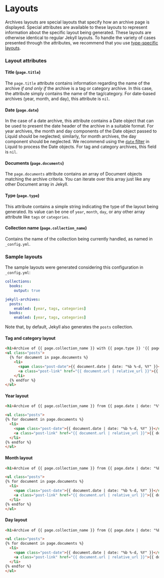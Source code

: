 # Layouts

Archives layouts are special layouts that specify how an archive page is displayed. Special attributes are available to these layouts to represent information about the specific layout being generated. These layouts are otherwise identical to regular Jekyll layouts. To handle the variety of cases presented through the attributes, we recommend that you use [type-specific layouts](./configuration.md#type-specific-layouts). 

### Layout attributes
#### Title (`page.title`)
The `page.title` attribute contains information regarding the name of the archive *if and only if* the archive is a tag or category archive. In this case, the attribute simply contains the name of the tag/category. For date-based archives (year, month, and day), this attribute is `nil`.

#### Date (`page.date`)
In the case of a date archive, this attribute contains a Date object that can be used to present the date header of the archive in a suitable format. For year archives, the month and day components of the Date object passed to Liquid should be neglected; similarly, for month archives, the day component should be neglected. We recommend using the [`date` filter](http://docs.shopify.com/themes/liquid-documentation/filters/additional-filters#date) in Liquid to process the Date objects. For tag and category archives, this field is `nil`.

#### Documents (`page.documents`)
The `page.documents` attribute contains an array of Document objects matching the archive criteria. You can iterate over this array just like any other Document array in Jekyll.

#### Type (`page.type`)
This attribute contains a simple string indicating the type of the layout being generated. Its value can be one of `year`, `month`, `day`, or any other array attribute like `tags` or `categories`.

#### Collection name (`page.collection_name`)
Contains the name of the collection being currently handled, as named in `_config.yml`.

### Sample layouts

The sample layouts were generated considering this configuration in `_config.yml`:
```yml
collections:
  books:
    output: true

jekyll-archives:
  posts:
    enabled: [year, tags, categories]
  books:
    enabled: [year, tags, categories]
```

Note that, by default, Jekyll also generates the `posts` collection.

#### Tag and category layout

<!-- {% raw %} -->
```html
<h1>Archive of {{ page.collection_name }} with {{ page.type }} '{{ page.title }}'</h1>
<ul class="posts">
  {% for document in page.documents %}
    <li>
      <span class="post-date">{{ document.date | date: "%b %-d, %Y" }}</span>
      <a class="post-link" href="{{ document.url | relative_url }}">{{ document.title }}</a>
    </li>
  {% endfor %}
</ul>
```

#### Year layout
```html
<h1>Archive of {{ page.collection_name }} from {{ page.date | date: "%Y" }}</h1>

<ul class="posts">
{% for document in page.documents %}
  <li>
    <span class="post-date">{{ document.date | date: "%b %-d, %Y" }}</span>
    <a class="post-link" href="{{ document.url | relative_url }}">{{ document.title }}</a>
  </li>
{% endfor %}
</ul>
```

#### Month layout
```html
<h1>Archive of {{ page.collection_name }} from {{ page.date | date: "%B %Y" }}</h1>

<ul class="posts">
{% for document in page.documents %}
  <li>
    <span class="post-date">{{ document.date | date: "%b %-d, %Y" }}</span>
    <a class="post-link" href="{{ document.url | relative_url }}">{{ document.title }}</a>
  </li>
{% endfor %}
</ul>
```

#### Day layout
```html
<h1>Archive of {{ page.collection_name }} from {{ page.date | date: "%B %-d, %Y" }}</h1>

<ul class="posts">
{% for document in page.documents %}
  <li>
    <span class="post-date">{{ document.date | date: "%b %-d, %Y" }}</span>
    <a class="post-link" href="{{ document.url | relative_url }}">{{ document.title }}</a>
  </li>
{% endfor %}
</ul>
```
<!-- {% endraw %} -->
